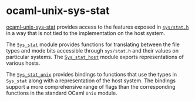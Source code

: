 ocaml-unix-sys-stat
===================

[ocaml-unix-sys-stat](https://github.com/dsheets/ocaml-unix-sys-stat) provides
access to the features exposed in [`sys/stat.h`][sys_stat.h] in a way that is not
tied to the implementation on the host system.

The [`Sys_stat`][sys_stat] module provides functions for translating between
the file types and mode bits accessible through `sys/stat.h` and their values
on particular systems.  The [`Sys_stat_host`][sys_stat_host] module exports
representations of various hosts.

The [`Sys_stat_unix`][sys_stat_unix] provides bindings to functions that use the
types in `Sys_stat` along with a representation of the host system.  The bindings
support a more comprehensive range of flags than the corresponding functions
in the standard OCaml `Unix` module.

[sys_stat.h]: http://pubs.opengroup.org/onlinepubs/9699919799/basedefs/sys_stat.h.html
[sys_stat]: https://github.com/dsheets/ocaml-unix-sys-stat/blob/master/lib/sys_stat.mli
[sys_stat_host]: https://github.com/dsheets/ocaml-unix-sys-stat/blob/master/lib/sys_stat_host.mli
[sys_stat_unix]: https://github.com/dsheets/ocaml-unix-sys-stat/blob/master/unix/sys_stat_unix.mli
[lwt]: http://ocsigen.org/lwt/
